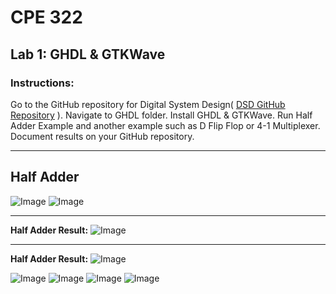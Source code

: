 # CPE 322
## Lab 1: GHDL & GTKWave
### Instructions:
Go to the GitHub repository for Digital System Design( 
[DSD GitHub Repository](https://github.com/kevinwlu/dsd.git)
). Navigate to GHDL folder. Install GHDL & GTKWave. Run Half Adder Example and another example such as D Flip Flop or 4-1 Multiplexer. 
Document results on your GitHub repository. 

---

## Half Adder
![Image](https://github.com/user-attachments/assets/6906f935-8307-4d3a-be7e-a96a3c3aac82)
![Image](https://github.com/user-attachments/assets/5655c889-d25f-4be9-9fc2-94fef3e3d808)

---

**Half Adder Result:**
![Image](https://github.com/user-attachments/assets/96a8c04b-5a2c-489e-969e-1456b242fc39)

---

**Half Adder Result:**
![Image](https://github.com/user-attachments/assets/ecf0746e-6166-44d2-9c3f-7835e4c05d4b)

![Image](https://github.com/user-attachments/assets/839e52ca-71ef-402f-8fb4-55a172ef3adb)
![Image](https://github.com/user-attachments/assets/d3a7e8c9-4b71-4bb7-b79d-3ef3ac8f9bcb)
![Image](https://github.com/user-attachments/assets/ff1a4985-d81c-46dc-b6e3-163b7ce955dc)
![Image](https://github.com/user-attachments/assets/26805ea8-147e-4fe9-ad0e-15692f7ee6a4)

